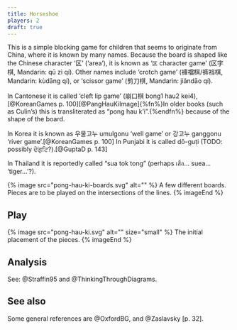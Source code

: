 ```yaml
---
title: Horseshoe
players: 2
draft: true
---
```


This is a simple blocking game for children that seems to originate from China, where it is
known by many names. Because the board is shaped like the Chinese character
‘<span lang="zh">区</span>’ (‘area’), it is known as ‘<code>区</code> character
game’ (<span lang="zh">区字棋</span>, Mandarin: <span lang="zh-Latn">qū zì
qí</span>). Other names include ‘crotch game’ (<span lang="zh-Hant">褲襠棋</span>/<span lang="zh-Hans">裤裆棋</span>,
Mandarin: <span lang="zh-Latn">kùdāng qí</span>), or ‘scissor game’ (<span lang="zh">剪刀棋</span>,
Mandarin: <span lang="zh-Latn">jiǎndāo qí</span>). 

In Cantonese it is called ‘cleft lip game’ (<span lang="yue">崩口棋</span> <span
lang="yue-Latn">bong1 hau2 kei4</span>),[@KoreanGames p.
100][@PangHauKiImage]{%fn%}In older books (such as Culin’s) this is
transliterated as “pong hau k’i”.{%endfn%} because of the shape of the board.

In Korea it is known as <span lang="ko">우물고누</span> <span
lang="ko-Latn">umulgonu</span> ‘well game’ or <span lang="ko">강고누</span>
<span lang="ko-Latn">ganggonu</span> ‘river game’.[@KoreanGames p. 100] In
Punjabi it is called <span lang="pa-Latn">dō-guṭi</span> (TODO: possibly
<span lang="pa">ਦੋਗੁਟਿ</span>?).[@GuptaD p. 143]

In Thailand it is reportedly called “sua tok tong” (perhaps <span
lang="th">เสือ…</span> <span lang="th-Latn">suea…</span> ‘tiger…’?).

{% image src="pong-hau-ki-boards.svg" alt="" %}
A few different boards. Pieces are to be played on the intersections of the lines.
{% imageEnd %}


## Play

{% image src="pong-hau-ki.svg" alt="" size="small" %}
The initial placement of the pieces.
{% imageEnd %}

## Analysis

See: @Straffin95 and @ThinkingThroughDiagrams.

## See also

Some general references are @OxfordBG, and @Zaslavsky [p. 32].
